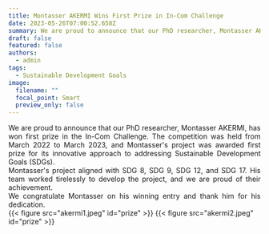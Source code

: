 ```yaml
---
title: Montasser AKERMI Wins First Prize in In-Com Challenge
date: 2023-05-26T07:00:52.658Z
summary: We are proud to announce that our PhD researcher, Montasser AKERMI, has won first prize in the In-Com Challenge. The competition was held from March 2022 to March 2023, and Montasser's project was awarded first prize for its innovative approach to addressing Sustainable Development Goals (SDGs).
draft: false
featured: false
authors:
  - admin
tags:
  - Sustainable Development Goals
image:
  filename: ""
  focal_point: Smart
  preview_only: false
---
```

<div style="text-align: justify">
We are proud to announce that our PhD researcher, Montasser AKERMI, has won first prize in the In-Com Challenge. The competition was held from March 2022 to March 2023, and Montasser's project was awarded first prize for its innovative approach to addressing Sustainable Development Goals (SDGs).</br>
Montasser's project aligned with SDG 8, SDG 9, SDG 12, and SDG 17. His team worked tirelessly to develop the project, and we are proud of their achievement.</br>
We congratulate Montasser on his winning entry and thank him for his dedication.
  </div>
  {{< figure src="akermi1.jpeg" id="prize" >}}
  {{< figure src="akermi2.jpeg" id="prize" >}}